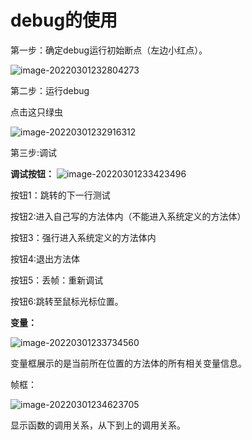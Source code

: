 # debug的使用

第一步：确定debug运行初始断点（左边小红点）。

![image-20220301232804273](C:\Users\鹤\AppData\Roaming\Typora\typora-user-images\image-20220301232804273.png)

第二步：运行debug

点击这只绿虫

![image-20220301232916312](C:\Users\鹤\AppData\Roaming\Typora\typora-user-images\image-20220301232916312.png)

第三步:调试

**调试按钮：**
![image-20220301233423496](C:\Users\鹤\AppData\Roaming\Typora\typora-user-images\image-20220301233423496.png)

按钮1：跳转的下一行测试

按钮2:进入自己写的方法体内（不能进入系统定义的方法体）

按钮3：强行进入系统定义的方法体内

按钮4:退出方法体

按钮5：丢帧：重新调试

按钮6:跳转至鼠标光标位置。

**变量：**

![image-20220301233734560](C:\Users\鹤\AppData\Roaming\Typora\typora-user-images\image-20220301233734560.png)

变量框展示的是当前所在位置的方法体的所有相关变量信息。

帧框：

![image-20220301234623705](C:\Users\鹤\AppData\Roaming\Typora\typora-user-images\image-20220301234623705.png)

显示函数的调用关系，从下到上的调用关系。
